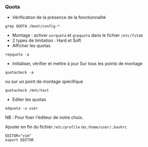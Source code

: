 ### Quota
- Vérification de la présence de la fonctionnalité
```
grep QUOTA /boot/config-*
```
- Montage : activer ``` usrquota ``` et ``` grpquota ``` dans le fichier ``` /etc/fstab ```
- 2 types de limitation : Hard et Soft
- Afficher les quotas
```
repquota -a 
```
- Initialiser, vérifier et mettre à jour
Sur tous les points de montage
```
quotacheck -a 
```
ou sur un point de montage spécifique
```
quotacheck /mnt/test 
```
- Editer les quotas 
```
edquota -u user
```

NB : Pour fixer l'éditeur de notre choix. 

Ajouter en fin du fichier ``` /etc/profile ``` ou ``` /home/user/.bashrc ```
```
EDITOR="vim"
export EDITOR
```
